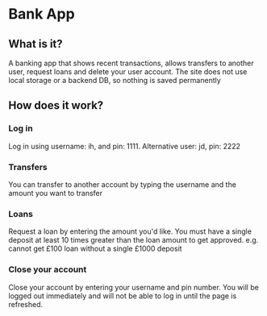# Bank App

## What is it?

A banking app that shows recent transactions, allows transfers to another user, request loans and delete your user account.
The site does not use local storage or a backend DB, so nothing is saved permanently

## How does it work?

### Log in

Log in using username: ih, and pin: 1111. Alternative user: jd, pin: 2222

### Transfers

You can transfer to another account by typing the username and the amount you want to transfer

### Loans

Request a loan by entering the amount you'd like. You must have a single deposit at least 10 times greater than the loan amount to get approved. e.g. cannot get £100 loan without a single £1000 deposit

### Close your account

Close your account by entering your username and pin number. You will be logged out immediately and will not be able to log in until the page is refreshed.
